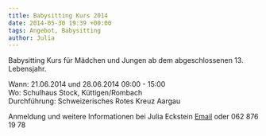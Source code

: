 ```yaml
---
title: Babysitting Kurs 2014
date: 2014-05-30 19:39 +00:00
tags: Angebot, Babysitting
author: Julia
---
```


Babysitting Kurs für Mädchen und Jungen ab dem abgeschlossenen 13. Lebensjahr.

Wann: 21.06.2014 und 28.06.2014 09:00 - 15:00    
Wo: Schulhaus Stock, Küttigen/Rombach    
Durchführung: Schweizerisches Rotes Kreuz Aargau    
    
Anmeldung und weitere Informationen bei Julia Eckstein <a href="mailto:mjeckstein@bluewin.ch">Email</a> oder 062 876 19 78

